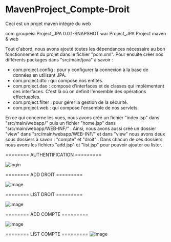 # MavenProject_Compte-Droit
Ceci est un projet maven intégré du web

<groupId>com.groupeisi</groupId>
<artifactId>Project_JPA</artifactId>
<version>0.0.1-SNAPSHOT</version>
<packaging>war</packaging>
<name>Project_JPA</name>
<description>Project maven & web</description>


Tout d'abord, nous avons ajouté toutes les dépendances nécessaire au bon fonctionnement du projet dans le fichier "pom.xml".
Pour ensuite créer nos différents packages dans "src/main/java" à savoir :
- com.project.config : pour y configurer la connexion à la base de données en utilisant JPA.
- com.project.dto : qui compose nos entités.
- com.project.dao : composé d'interfaces et de classes qui implémentent ces interfaces. C'est là où on definit l'ensemble des opérations effectuables.
- com.project.filter : pour gérer la gestion de la sécurité.
- com.project.web : qui compose l'ensemble de nos servlets.

En ce qui concerne les vues, nous avons créé un fichier "index.jsp" dans "src/main/webapp/" puis un fichier "home.jsp" dans "src/main/webapp/WEB-INF/" .
Ainsi, nous avons aussi créé un dossier "view" dans "src/main/webapp/WEB-INF/" et dans "view" nous avons deux sous dossiers à savoir : "compte" et "droit" .
Dans chacun de ces dossiers nous avons les fichiers "add.jsp" et "list.jsp" pour pouvoir ajouter ou lister.


======== AUTHENTIFICATION =========


![login](https://user-images.githubusercontent.com/95770196/213324465-887857ed-c302-4c0d-9ea2-c58eccf4f518.PNG)



======== ADD DROIT =========


![image](https://user-images.githubusercontent.com/95770196/213323783-704e0600-6070-4f2e-99e1-8cb0101c07e5.png)



======== LIST DROIT =========


![image](https://user-images.githubusercontent.com/95770196/213323880-a0e65dd4-e49d-4870-9376-dcfb3919c75d.png)



======== ADD COMPTE =========


![image](https://user-images.githubusercontent.com/95770196/213324177-c0995bc8-c3ca-4038-953e-1dc4973d7ce0.png)


======== LIST COMPTE =========
![image](https://user-images.githubusercontent.com/95770196/213324268-9f4d6a67-0de8-429d-8923-7db9b468781e.png)

